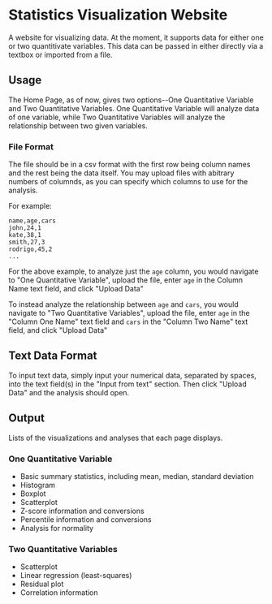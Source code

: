 # Statistics Visualization Website

A website for visualizing data. At the moment, it supports data for either one or two quantitivate variables. This data can be passed in either directly via a textbox or imported from a file.

## Usage

The Home Page, as of now, gives two options--One Quantitative Variable and Two Quantitative Variables. One Quantitative Variable will analyze data of one variable, while Two Quantitative Variables will analyze the relationship between two given variables.

### File Format

The file should be in a csv format with the first row being column names and the rest being the data itself. You may upload files with abitrary numbers of columnds, as you can specify which columns to use for the analysis.

For example:
```
name,age,cars
john,24,1
kate,38,1
smith,27,3
rodrigo,45,2
...
```

For the above example, to analyze just the `age` column, you would navigate to "One Quantitative Variable", upload the file, enter `age` in the Column Name text field, and click "Upload Data"

To instead analyze the relationship between `age` and `cars`, you would navigate to "Two Quantitative Variables", upload the file, enter `age` in the "Column One Name" text field and `cars` in the "Column Two Name" text field, and click "Upload Data"

## Text Data Format

To input text data, simply input your numerical data, separated by spaces, into the text field(s) in the "Input from text" section. Then click "Upload Data" and the analysis should open.

## Output

Lists of the visualizations and analyses that each page displays.

### One Quantitative Variable

- Basic summary statistics, including mean, median, standard deviation
- Histogram
- Boxplot
- Scatterplot
- Z-score information and conversions
- Percentile information and conversions
- Analysis for normality

### Two Quantitative Variables

- Scatterplot
- Linear regression (least-squares)
- Residual plot
- Correlation information
